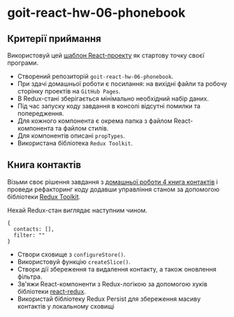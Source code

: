 # goit-react-hw-06-phonebook

## Критерії приймання

Використовуй цей
[шаблон React-проекту](https://github.com/goitacademy/react-homework-template#readme)
як стартову точку своєї програми.

- Створений репозиторій `goit-react-hw-06-phonebook`.
- При здачі домашньої роботи є посилання: на вихідні файли та робочу сторінку
  проектів на `GitHub Pages`.
- В Redux-стані зберігається мінімально необхідний набір даних.
- Під час запуску коду завдання в консолі відсутні помилки та попередження.
- Для кожного компонента є окрема папка з файлом React-компонента та файлом
  стилів.
- Для компонентів описані `propTypes`.
- Використана бібліотека `Redux Toolkit`.

## Книга контактів

Візьми своє рішення завдання з
[домашньої роботи 4 книга контактів](https://github.com/savchyndd/goit-react-hw-04-phonebook.git)
і проведи рефакторинг коду додавши управління станом за допомогою бібліотеки
[Redux Toolkit](https://redux-toolkit.js.org/).

Нехай Redux-стан виглядає наступним чином.

```
{
  contacts: [],
  filter: ""
}
```

- Створи сховище з `configureStore()`.
- Використовуй функцію `createSlice()`.
- Створи дії збереження та видалення контакту, а також оновлення фільтра.
- Зв'яжи React-компоненти з Redux-логікою за допомогою хуків бібліотеки
  [react-redux](https://react-redux.js.org/).
- Використай бібліотеку Redux Persist для збереження масиву контактів у
  локальному сховищі
